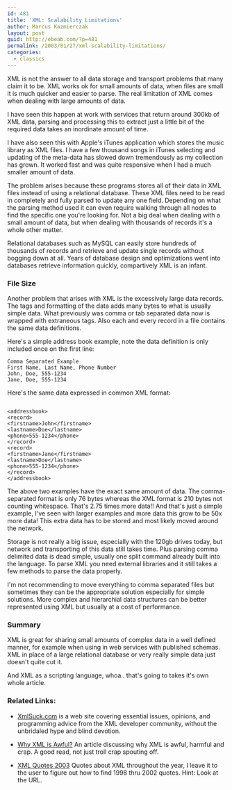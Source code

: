 ```yaml
---
id: 481
title: 'XML: Scalability Limitations'
author: Marcus Kazmierczak
layout: post
guid: http://ebeab.com/?p=481
permalink: /2003/01/27/xml-scalability-limitations/
categories:
  - classics
---
```

XML is not the answer to all data storage and transport problems that many claim it to be. XML works ok for small amounts of data, when files are small it is much quicker and easier to parse. The real limitation of XML comes when dealing with large amounts of data.

I have seen this happen at work with services that return around 300kb of XML data, parsing and processing this to extract just a little bit of the required data takes an inordinate amount of time.

I have also seen this with Apple's iTunes application which stores the music library as XML files. I have a few thousand songs in iTunes selecting and updating of the meta-data has slowed down tremendously as my collection has grown. It worked fast and was quite responsive when I had a much smaller amount of data.

The problem arises because these programs stores all of their data in XML files instead of using a relational database. These XML files need to be read in completely and fully parsed to update any one field. Depending on what the parsing method used it can even require walking through all nodes to find the specific one you're looking for. Not a big deal when dealing with a small amount of data, but when dealing with thousands of records it's a whole other matter.

Relational databases such as MySQL can easily store hundreds of thousands of records and retrieve and update single records without bogging down at all. Years of database design and optimizations went into databases retrieve information quickly, compartively XML is an infant.

### File Size

Another problem that arises with XML is the excessively large data records. The tags and formatting of the data adds many bytes to what is usually simple data. What previously was comma or tab separated data now is wrapped with extraneous tags. Also each and every record in a file contains the same data definitions.

Here's a simple address book example, note the data definition is only included once on the first line:


    Comma Separated Example
    First Name, Last Name, Phone Number
    John, Doe, 555-1234
    Jane, Doe, 555-1234


Here's the same data expressed in common XML format:

<pre><code class="xml">
&lt;addressbook&gt;
&lt;record&gt;
&lt;firstname&gt;John&lt;/firstname&gt;
&lt;lastname&gt;Doe&lt;/lastname&gt;
&lt;phone&gt;555-1234&lt;/phone&gt;
&lt;/record&gt;
&lt;record&gt;
&lt;firstname&gt;Jane&lt;/firstname&gt;
&lt;lastname&gt;Doe&lt;/lastname&gt;
&lt;phone&gt;555-1234&lt;/phone&gt;
&lt;/record&gt;
&lt;/addressbook&gt;
</code></pre>

The above two examples have the exact same amount of data. The comma-separated format is only 76 bytes whereas the XML format is 210 bytes not counting whitespace. That's 2.75 times more data!! And that's just a simple example, I've seen with larger examples and more data this grow to be 50x more data! This extra data has to be stored and most likely moved around the network.

Storage is not really a big issue, especially with the 120gb drives today, but network and transporting of this data still takes time. Plus parsing comma delimited data is dead simple, usually one split command already built into the language. To parse XML you need external libraries and it still takes a few methods to parse the data properly.

I'm not recommending to move everything to comma separated files but sometimes they can be the appropriate solution especially for simple solutions. More complex and hierarchial data structures can be better represented using XML but usually at a cost of performance.

### Summary

XML is great for sharing small amounts of complex data in a well defined manner, for example when using in web services with published schemas. XML in place of a large relational database or very really simple data just doesn't quite cut it.

And XML as a scripting language, whoa.. that's going to takes it's own whole article.

### Related Links:

  * [XmlSuck.com][1] is a web site covering essential issues, opinions, and programming advice from the XML developer community, without the unbridaled hype and blind devotion.

  * [Why XML is Awful?][2] An article discussing why XML is awful, harmful and crap. A good read, not just troll crap spouting off.

  * [XML Quotes 2003][3] Quotes about XML throughout the year, I leave it to the user to figure out how to find 1998 thru 2002 quotes. Hint: Look at the URL.

 [1]: http://xmlsuck.com/
 [2]: http://web.archive.org/web/20090621075848/http://www.itee.uq.edu.au/~leonard/essay/xml.html
 [3]: http://web.archive.org/web/20090621075848/http://www.ibiblio.org/xml/quotes2003.html
